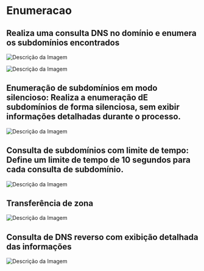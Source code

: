 # Enumeracao

## Realiza uma consulta DNS no domínio e enumera os subdomínios encontrados

![Descrição da Imagem](https://private-user-images.githubusercontent.com/135989808/389211312-0d4c21bb-a798-484d-932e-bd04ca52e4be.png?jwt=eyJhbGciOiJIUzI1NiIsInR5cCI6IkpXVCJ9.eyJpc3MiOiJnaXRodWIuY29tIiwiYXVkIjoicmF3LmdpdGh1YnVzZXJjb250ZW50LmNvbSIsImtleSI6ImtleTUiLCJleHAiOjE3MzIzODEwOTQsIm5iZiI6MTczMjM4MDc5NCwicGF0aCI6Ii8xMzU5ODk4MDgvMzg5MjExMzEyLTBkNGMyMWJiLWE3OTgtNDg0ZC05MzJlLWJkMDRjYTUyZTRiZS5wbmc_WC1BbXotQWxnb3JpdGhtPUFXUzQtSE1BQy1TSEEyNTYmWC1BbXotQ3JlZGVudGlhbD1BS0lBVkNPRFlMU0E1M1BRSzRaQSUyRjIwMjQxMTIzJTJGdXMtZWFzdC0xJTJGczMlMkZhd3M0X3JlcXVlc3QmWC1BbXotRGF0ZT0yMDI0MTEyM1QxNjUzMTRaJlgtQW16LUV4cGlyZXM9MzAwJlgtQW16LVNpZ25hdHVyZT1mYWU4ODJkYTYxMDgxM2UyZjJhZjRlMzg3ZThlNmVkNWEyMjczYTc3YmRjMGYxZjk1OWNmMGMxZDg5N2MyNTk1JlgtQW16LVNpZ25lZEhlYWRlcnM9aG9zdCJ9.RtacZvQekpkMU_MFeSpusA6U9Q20_sdskABT30N9Hmk)

![Descrição da Imagem](https://private-user-images.githubusercontent.com/135989808/389211309-a6681222-0b01-4c7c-b291-75680142ba60.png?jwt=eyJhbGciOiJIUzI1NiIsInR5cCI6IkpXVCJ9.eyJpc3MiOiJnaXRodWIuY29tIiwiYXVkIjoicmF3LmdpdGh1YnVzZXJjb250ZW50LmNvbSIsImtleSI6ImtleTUiLCJleHAiOjE3MzIzODEwOTQsIm5iZiI6MTczMjM4MDc5NCwicGF0aCI6Ii8xMzU5ODk4MDgvMzg5MjExMzA5LWE2NjgxMjIyLTBiMDEtNGM3Yy1iMjkxLTc1NjgwMTQyYmE2MC5wbmc_WC1BbXotQWxnb3JpdGhtPUFXUzQtSE1BQy1TSEEyNTYmWC1BbXotQ3JlZGVudGlhbD1BS0lBVkNPRFlMU0E1M1BRSzRaQSUyRjIwMjQxMTIzJTJGdXMtZWFzdC0xJTJGczMlMkZhd3M0X3JlcXVlc3QmWC1BbXotRGF0ZT0yMDI0MTEyM1QxNjUzMTRaJlgtQW16LUV4cGlyZXM9MzAwJlgtQW16LVNpZ25hdHVyZT1kZjUyZDllYzdkZDk5YWEyMDZhNTBmYTFhNGUxM2E2MDQ4YWYzOTEzOGQ0ZjE3ZWJkM2ExZmQ2YzFiOThiZjdiJlgtQW16LVNpZ25lZEhlYWRlcnM9aG9zdCJ9.lziP5Uku6_I7ia-U49iNCBeQEka4MfApQWVRE7bb-vY)


##  Enumeração de subdomínios em modo silencioso: Realiza a enumeração dE subdomínios de forma silenciosa, sem exibir informações detalhadas durante o processo.

![Descrição da Imagem](https://private-user-images.githubusercontent.com/135989808/389212922-1a3ac37c-6e55-4bff-95eb-b4f35dbdb942.png?jwt=eyJhbGciOiJIUzI1NiIsInR5cCI6IkpXVCJ9.eyJpc3MiOiJnaXRodWIuY29tIiwiYXVkIjoicmF3LmdpdGh1YnVzZXJjb250ZW50LmNvbSIsImtleSI6ImtleTUiLCJleHAiOjE3MzIzODEwOTQsIm5iZiI6MTczMjM4MDc5NCwicGF0aCI6Ii8xMzU5ODk4MDgvMzg5MjEyOTIyLTFhM2FjMzdjLTZlNTUtNGJmZi05NWViLWI0ZjM1ZGJkYjk0Mi5wbmc_WC1BbXotQWxnb3JpdGhtPUFXUzQtSE1BQy1TSEEyNTYmWC1BbXotQ3JlZGVudGlhbD1BS0lBVkNPRFlMU0E1M1BRSzRaQSUyRjIwMjQxMTIzJTJGdXMtZWFzdC0xJTJGczMlMkZhd3M0X3JlcXVlc3QmWC1BbXotRGF0ZT0yMDI0MTEyM1QxNjUzMTRaJlgtQW16LUV4cGlyZXM9MzAwJlgtQW16LVNpZ25hdHVyZT00Y2IxOThlZGJhYWVlZTVhYmY4YmI4MTkzY2VlMTkxMWRlZWE3NGI5ZjI3NTJhZDliNjMwOTdiMzYxMzlkODFhJlgtQW16LVNpZ25lZEhlYWRlcnM9aG9zdCJ9.BLkKhzzWaC9s3rhP-vgTOiwEAhR3uR7598WTfoFa3LY)

## Consulta de subdomínios com limite de tempo: Define um limite de tempo de 10 segundos para cada consulta de subdomínio.

![Descrição da Imagem](https://private-user-images.githubusercontent.com/135989808/389212924-0a3a1e38-1d44-4f86-ae1f-e4945af57e0a.png?jwt=eyJhbGciOiJIUzI1NiIsInR5cCI6IkpXVCJ9.eyJpc3MiOiJnaXRodWIuY29tIiwiYXVkIjoicmF3LmdpdGh1YnVzZXJjb250ZW50LmNvbSIsImtleSI6ImtleTUiLCJleHAiOjE3MzIzODEwOTQsIm5iZiI6MTczMjM4MDc5NCwicGF0aCI6Ii8xMzU5ODk4MDgvMzg5MjEyOTI0LTBhM2ExZTM4LTFkNDQtNGY4Ni1hZTFmLWU0OTQ1YWY1N2UwYS5wbmc_WC1BbXotQWxnb3JpdGhtPUFXUzQtSE1BQy1TSEEyNTYmWC1BbXotQ3JlZGVudGlhbD1BS0lBVkNPRFlMU0E1M1BRSzRaQSUyRjIwMjQxMTIzJTJGdXMtZWFzdC0xJTJGczMlMkZhd3M0X3JlcXVlc3QmWC1BbXotRGF0ZT0yMDI0MTEyM1QxNjUzMTRaJlgtQW16LUV4cGlyZXM9MzAwJlgtQW16LVNpZ25hdHVyZT00NmIyZWZiNWNkODE5OWEyYmEwNjU0ZWUxMGEyNjdiODI3MWRlZmE0YTQxOWY5Y2JjNTZlYjc3NmIxYjViNThlJlgtQW16LVNpZ25lZEhlYWRlcnM9aG9zdCJ9.sLhxZ2GSdv3dnS_0zDNxfN1pA4DzIpZvgWINOvnbNT0)

## Transferência de zona

![Descrição da Imagem](https://private-user-images.githubusercontent.com/135989808/389212926-d4b8040d-f15c-4e45-8756-43a2d31b6b81.png?jwt=eyJhbGciOiJIUzI1NiIsInR5cCI6IkpXVCJ9.eyJpc3MiOiJnaXRodWIuY29tIiwiYXVkIjoicmF3LmdpdGh1YnVzZXJjb250ZW50LmNvbSIsImtleSI6ImtleTUiLCJleHAiOjE3MzIzODEwOTQsIm5iZiI6MTczMjM4MDc5NCwicGF0aCI6Ii8xMzU5ODk4MDgvMzg5MjEyOTI2LWQ0YjgwNDBkLWYxNWMtNGU0NS04NzU2LTQzYTJkMzFiNmI4MS5wbmc_WC1BbXotQWxnb3JpdGhtPUFXUzQtSE1BQy1TSEEyNTYmWC1BbXotQ3JlZGVudGlhbD1BS0lBVkNPRFlMU0E1M1BRSzRaQSUyRjIwMjQxMTIzJTJGdXMtZWFzdC0xJTJGczMlMkZhd3M0X3JlcXVlc3QmWC1BbXotRGF0ZT0yMDI0MTEyM1QxNjUzMTRaJlgtQW16LUV4cGlyZXM9MzAwJlgtQW16LVNpZ25hdHVyZT0zNGFiMWYwMTUxNGU3OTA0ZDk3NDNkYzJhY2ZlNGY3OTE1MTExYjg3YWQxMjFiMjI4YTUxNGJhYzBhZDc3MjdlJlgtQW16LVNpZ25lZEhlYWRlcnM9aG9zdCJ9.h73LBM0Ijv60S4UAUqAmS4aw0aQYSXo0af-Gs9rIP4g)

## Consulta de DNS reverso com exibição detalhada das informações

![Descrição da Imagem](https://private-user-images.githubusercontent.com/135989808/389213938-e63be3a7-5aa5-49e9-b80a-4f1701ef27d3.png?jwt=eyJhbGciOiJIUzI1NiIsInR5cCI6IkpXVCJ9.eyJpc3MiOiJnaXRodWIuY29tIiwiYXVkIjoicmF3LmdpdGh1YnVzZXJjb250ZW50LmNvbSIsImtleSI6ImtleTUiLCJleHAiOjE3MzIzODE4ODMsIm5iZiI6MTczMjM4MTU4MywicGF0aCI6Ii8xMzU5ODk4MDgvMzg5MjEzOTM4LWU2M2JlM2E3LTVhYTUtNDllOS1iODBhLTRmMTcwMWVmMjdkMy5wbmc_WC1BbXotQWxnb3JpdGhtPUFXUzQtSE1BQy1TSEEyNTYmWC1BbXotQ3JlZGVudGlhbD1BS0lBVkNPRFlMU0E1M1BRSzRaQSUyRjIwMjQxMTIzJTJGdXMtZWFzdC0xJTJGczMlMkZhd3M0X3JlcXVlc3QmWC1BbXotRGF0ZT0yMDI0MTEyM1QxNzA2MjNaJlgtQW16LUV4cGlyZXM9MzAwJlgtQW16LVNpZ25hdHVyZT0zMTcwMjgyOTViMjg2YTFiMjg1YzAzMGE0ZmU5ZDc2MmJhYmNjMWI1ZjZjZjc1OGEwMTg3MDNlNDg4MjNkMTMxJlgtQW16LVNpZ25lZEhlYWRlcnM9aG9zdCJ9.ZW-uXUOnU2wyItoFPbeVTl2LTdfV4gYCuiaeXnB7pOo)

